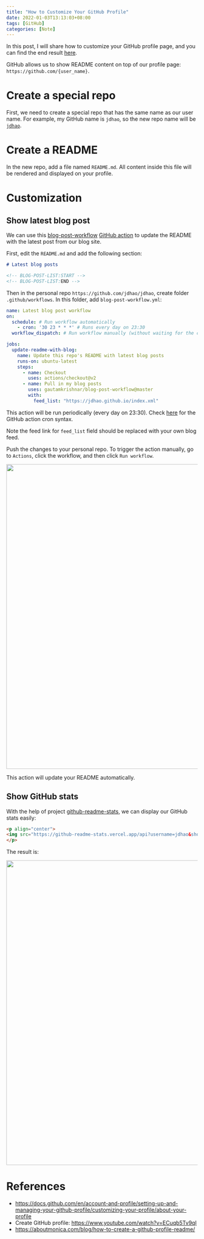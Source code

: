 ```yaml
---
title: "How to Customize Your GitHub Profile"
date: 2022-01-03T13:13:03+08:00
tags: [GitHub]
categories: [Note]
---
```


In this post, I will share how to customize your GitHub profile page,
and you can find the end result [here](https://github.com/jdhao).

<!--more-->

GitHub allows us to show README content on top of our profile page: `https://github.com/{user_name}`.

# Create a special repo

First, we need to create a special repo that has the same name as our user name.
For example, my GitHub name is `jdhao`, so the new repo name will be [`jdhao`](https://github.com/jdhao/jdhao).

# Create a README

In the new repo, add a file named `README.md`.
All content inside this file will be rendered and displayed on your profile.

# Customization

## Show latest blog post

We can use this [blog-post-workflow](https://github.com/gautamkrishnar/blog-post-workflow) [GitHub action](https://github.com/features/actions) to update the README with the latest post from our blog site.

First, edit the `README.md` and add the following section:

```markdown
# Latest blog posts

<!-- BLOG-POST-LIST:START -->
<!-- BLOG-POST-LIST:END -->
```

Then in the personal repo `https://github.com/jdhao/jdhao`, create folder `.github/workflows`.
In this folder, add `blog-post-workflow.yml`:

```yaml
name: Latest blog post workflow
on:
  schedule: # Run workflow automatically
    - cron: '30 23 * * *' # Runs every day on 23:30
  workflow_dispatch: # Run workflow manually (without waiting for the cron to be called), through the Github Actions Workflow page directly

jobs:
  update-readme-with-blog:
    name: Update this repo's README with latest blog posts
    runs-on: ubuntu-latest
    steps:
      - name: Checkout
        uses: actions/checkout@v2
      - name: Pull in my blog posts
        uses: gautamkrishnar/blog-post-workflow@master
        with:
          feed_list: "https://jdhao.github.io/index.xml"
```

This action will be run periodically (every day on 23:30). Check [here](https://docs.github.com/en/actions/learn-github-actions/workflow-syntax-for-github-actions#onschedule) for the GitHub action cron syntax.

Note the feed link for `feed_list` field should be replaced with your own blog feed.

Push the changes to your personal repo.
To trigger the action manually, go to `Actions`, click the workflow, and then click `Run workflow`.

<p align="center">
<img src="https://blog-resource-1257868508.file.myqcloud.com/202201031342779.jpg" width="800">
</p>

This action will update your README automatically.

## Show GitHub stats

With the help of project [github-readme-stats](https://github.com/anuraghazra/github-readme-stats), we can display our GitHub stats easily:

```html
<p align="center">
<img src="https://github-readme-stats.vercel.app/api?username=jdhao&show_icons=true&count_private=true&theme=solarized-light&hide_border=true" width="800">
</p>
```

The result is:

<p align="center">
<img src="https://github-readme-stats.vercel.app/api?username=jdhao&show_icons=true&count_private=true&theme=solarized-light&hide_border=true" width="800">
</p>

# References

+ https://docs.github.com/en/account-and-profile/setting-up-and-managing-your-github-profile/customizing-your-profile/about-your-profile
+ Create GitHub profile: https://www.youtube.com/watch?v=ECuqb5Tv9qI
+ https://aboutmonica.com/blog/how-to-create-a-github-profile-readme/
